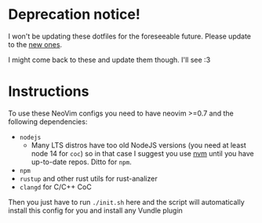 # Deprecation notice!
I won't be updating these dotfiles for the foreseeable future. Please update to the [new ones](https://github.com/IAMSolaara/dotfilesNVIM).

I might come back to these and update them though. I'll see :3

# Instructions 

To use these NeoVim configs you need to have neovim >=0.7 and the following dependencies:
 * `nodejs` 
    * Many LTS distros have too old NodeJS versions (you need at least node 14 for `coc`) so in that case I suggest you use [nvm](https://github.com/nvm-sh/nvm) until you have up-to-date repos. Ditto for `npm`.
 * `npm`
 * `rustup` and other rust utils for rust-analizer
 * `clangd` for C/C++ CoC

Then you just have to run `./init.sh` here and the script will automatically install this config for you and install any Vundle plugin
